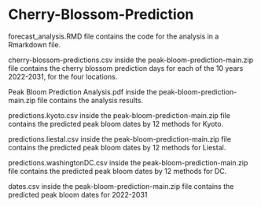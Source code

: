 # Cherry-Blossom-Prediction
forecast_analysis.RMD file contains the code for the analysis in a Rmarkdown file.

cherry-blossom-predictions.csv inside the peak-bloom-prediction-main.zip file contains the cherry blossom prediction days for each of the 10 years 2022-2031,  for the four locations. 

Peak Bloom Prediction Analysis.pdf inside the peak-bloom-prediction-main.zip file contains the analysis results.

predictions.kyoto.csv inside the peak-bloom-prediction-main.zip file contains the predicted peak bloom dates by 12 methods for Kyoto.

predictions.liestal.csv inside the peak-bloom-prediction-main.zip file contains the predicted peak bloom dates by 12 methods for Liestal.

predictions.washingtonDC.csv inside the peak-bloom-prediction-main.zip file contains the predicted peak bloom dates by 12 methods for DC.

dates.csv inside the peak-bloom-prediction-main.zip file contains the predicted peak bloom dates for 2022-2031


